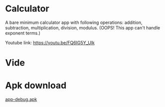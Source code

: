 # **Calculator**

A bare minimum calculator app with following operations: addition, subtraction, multiplication, division, modulus.
(OOPS! This app can't handle exponent terms.)

Youtube link: https://youtu.be/FQ6IG5Y_Ulk

# **Vide**
[](src/calculator.gif)

# **Apk download**
[app-debug.apk](src/app-debug.apk?raw=true)
